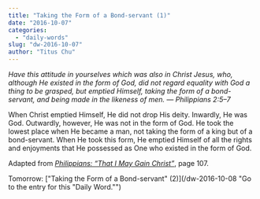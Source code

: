 ```yaml
---
title: "Taking the Form of a Bond-servant (1)"
date: "2016-10-07"
categories: 
  - "daily-words"
slug: "dw-2016-10-07"
author: "Titus Chu"
---
```


_Have this attitude in yourselves which was also in Christ Jesus, who, although He existed in the form of God, did not regard equality with God a thing to be grasped, but emptied Himself, taking the form of a bond-servant, and being made in the likeness of men. — Philippians 2:5–7_

When Christ emptied Himself, He did not drop His deity. Inwardly, He was God. Outwardly, however, He was not in the form of God. He took the lowest place when He became a man, not taking the form of a king but of a bond-servant. When He took this form, He emptied Himself of all the rights and enjoyments that He possessed as One who existed in the form of God.

Adapted from _[Philippians: “That I May Gain Christ”](/book-philippians/ "Go to the listing for this book.")_, page 107.

Tomorrow: ["Taking the Form of a Bond-servant" (2)](/dw-2016-10-08 "Go to the entry for this "Daily Word."")
